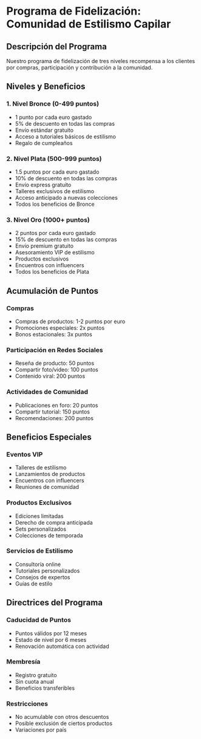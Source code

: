 # Programa de Fidelización: Comunidad de Estilismo Capilar

## Descripción del Programa
Nuestro programa de fidelización de tres niveles recompensa a los clientes por compras, participación y contribución a la comunidad.

## Niveles y Beneficios

### 1. Nivel Bronce (0-499 puntos)
- 1 punto por cada euro gastado
- 5% de descuento en todas las compras
- Envío estándar gratuito
- Acceso a tutoriales básicos de estilismo
- Regalo de cumpleaños

### 2. Nivel Plata (500-999 puntos)
- 1.5 puntos por cada euro gastado
- 10% de descuento en todas las compras
- Envío express gratuito
- Talleres exclusivos de estilismo
- Acceso anticipado a nuevas colecciones
- Todos los beneficios de Bronce

### 3. Nivel Oro (1000+ puntos)
- 2 puntos por cada euro gastado
- 15% de descuento en todas las compras
- Envío premium gratuito
- Asesoramiento VIP de estilismo
- Productos exclusivos
- Encuentros con influencers
- Todos los beneficios de Plata

## Acumulación de Puntos

### Compras
- Compras de productos: 1-2 puntos por euro
- Promociones especiales: 2x puntos
- Bonos estacionales: 3x puntos

### Participación en Redes Sociales
- Reseña de producto: 50 puntos
- Compartir foto/video: 100 puntos
- Contenido viral: 200 puntos

### Actividades de Comunidad
- Publicaciones en foro: 20 puntos
- Compartir tutorial: 150 puntos
- Recomendaciones: 200 puntos

## Beneficios Especiales

### Eventos VIP
- Talleres de estilismo
- Lanzamientos de productos
- Encuentros con influencers
- Reuniones de comunidad

### Productos Exclusivos
- Ediciones limitadas
- Derecho de compra anticipada
- Sets personalizados
- Colecciones de temporada

### Servicios de Estilismo
- Consultoría online
- Tutoriales personalizados
- Consejos de expertos
- Guías de estilo

## Directrices del Programa

### Caducidad de Puntos
- Puntos válidos por 12 meses
- Estado de nivel por 6 meses
- Renovación automática con actividad

### Membresía
- Registro gratuito
- Sin cuota anual
- Beneficios transferibles

### Restricciones
- No acumulable con otros descuentos
- Posible exclusión de ciertos productos
- Variaciones por país
